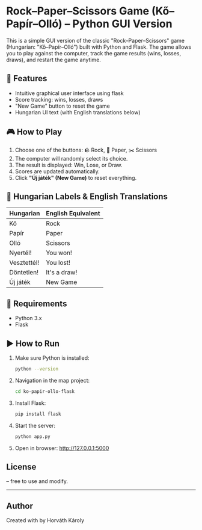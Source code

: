 # Rock–Paper–Scissors Game (Kő–Papír–Olló) – Python GUI Version

This is a simple GUI version of the classic "Rock–Paper–Scissors" game (Hungarian: "Kő–Papír–Olló") built with Python and Flask. The game allows you to play against the computer, track the game results (wins, losses, draws), and restart the game anytime.

## 🧩 Features

- Intuitive graphical user interface using flask
- Score tracking: wins, losses, draws
- "New Game" button to reset the game
- Hungarian UI text (with English translations below)

## 🎮 How to Play

1. Choose one of the buttons: 🪨 Rock, 📄 Paper, ✂️ Scissors
2. The computer will randomly select its choice.
3. The result is displayed: Win, Lose, or Draw.
4. Scores are updated automatically.
5. Click **"Új játék" (New Game)** to reset everything.

## 💬 Hungarian Labels & English Translations

| Hungarian         | English Equivalent     |
|-------------------|------------------------|
| Kő                | Rock                   |
| Papír             | Paper                  |
| Olló              | Scissors               |
| Nyertél!          | You won!               |
| Vesztettél!       | You lost!              |
| Döntetlen!        | It's a draw!           |
| Új játék          | New Game               |

## 🚀 Requirements

- Python 3.x
- Flask

## ▶️ How to Run

1. Make sure Python is installed:
   ```bash
   python --version

2. Navigation in the map project:
   ```bash
   cd ko-papir-ollo-flask

3. Install Flask:
   ```bash
   pip install flask

4. Start the server:
   ```bash
   python app.py

5. Open in browser:
   http://127.0.0.1:5000


## License

– free to use and modify.

---

## Author

Created with by Horváth Károly